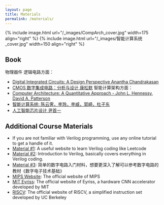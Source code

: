 ```yaml
---
layout: page
title: Materials
permalink: /materials/
---
```


{% include image.html url="/_images/CompArch_cover.jpg" width=175 align="right" %}
{% include image.html url="/_images/智能计算系统_cover.jpg" width=150 align="right" %}

## Book

物理器件 逻辑电路方面：
* [Digital Integrated Circuits: A Design Perspective Anantha Chandrakasan]()
* [CMOS 数字集成电路：分析与设计 康松默]()
智能计算架构方面：
* [Computer Architecture: A Quantitative Approach - John L. Hennessy, David A. Patterson](https://acs.pub.ro/~cpop/SMPA/Computer%20Architecture%20A%20Quantitative%20Approach%20(5th%20edition).pdf)
* [智能计算系统: 陈云霁，李玲，李威，郭崎，杜子东](https://book.douban.com/subject/34988786/)
* [人工智能芯片设计 尹首一]()

## Additional Course Materials

* If you are not familiar with Verilog programming, use any online tutorial to get a handle of it.
* [Material #1](https://hdlbits.01xz.net/wiki/Main_Page): A useful website to learn Verilog coding like Leetcode
* [Material #2](https://www.chipverify.com/verilog/verilog-introduction): Introduction to Verilog, basically covers everything in Verilog coding.
* [Material #3](https://blog.csdn.net/m0_46235100/article/details/125449003): 简单的数字电路入门材料，想要更深入了解可以参考数字电路的教材《数字电子技术基础》
* [MIPS Website](https://mips.com/): The official website of MIPS
* [MIT Eyriss](https://eyeriss.mit.edu/): The official website of Eyriss, a hardware CNN accelerator developed by MIT
* [RISCV](https://bar.eecs.berkeley.edu/projects/riscv.html): The official website of RISCV, a simplified instruction set developed by UC Berkeley
